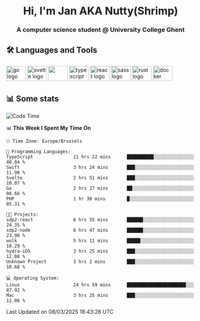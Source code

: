 <h1 align="center">Hi, I'm Jan AKA Nutty(Shrimp)</h1>
<h3 align="center">A computer science student @ University College Ghent</h3>

<h2 align="left">🛠️ Languages and Tools</h2>

###

<div align="left">
  <img src="https://cdn.jsdelivr.net/gh/devicons/devicon/icons/go/go-original.svg" height="40" width="52" alt="go logo"  />
  <img src="https://cdn.jsdelivr.net/gh/devicons/devicon@latest/icons/svelte/svelte-original.svg"  height="40" width="52" alt="svelte logo" />
  <img src="https://cdn.jsdelivr.net/gh/devicons/devicon@latest/icons/tailwindcss/tailwindcss-original.svg" height="40" width="52" />
  <img src="https://cdn.jsdelivr.net/gh/devicons/devicon/icons/typescript/typescript-original.svg" height="40" width="52" alt="typescript logo"  />
  <img src="https://cdn.jsdelivr.net/gh/devicons/devicon/icons/react/react-original.svg" height="40" width="52" alt="react logo"  />
  <img src="https://cdn.jsdelivr.net/gh/devicons/devicon/icons/sass/sass-original.svg" height="40" width="52" alt="sass logo"  />
  <img src="https://cdn.jsdelivr.net/gh/devicons/devicon@latest/icons/rust/rust-original.svg" height="40" width="52" alt="rust logo" />
  <img src="https://cdn.jsdelivr.net/gh/devicons/devicon/icons/docker/docker-original.svg" height="40" width="52" alt="docker logo"  />
</div>

<h2>📊 Some stats</h2>

<!--START_SECTION:waka-->
![Code Time](http://img.shields.io/badge/Code%20Time-5%2C706%20hrs%2041%20mins-blue)

📊 **This Week I Spent My Time On** 

```text
🕑︎ Time Zone: Europe/Brussels

💬 Programming Languages: 
TypeScript               11 hrs 22 mins      ██████████░░░░░░░░░░░░░░░   40.04 % 
Swift                    3 hrs 24 mins       ███░░░░░░░░░░░░░░░░░░░░░░   11.98 % 
Svelte                   2 hrs 51 mins       ███░░░░░░░░░░░░░░░░░░░░░░   10.07 % 
Go                       2 hrs 27 mins       ██░░░░░░░░░░░░░░░░░░░░░░░   08.66 % 
PHP                      1 hr 30 mins        █░░░░░░░░░░░░░░░░░░░░░░░░   05.31 % 

🐱‍💻 Projects: 
sdp2-react               6 hrs 55 mins       ██████░░░░░░░░░░░░░░░░░░░   24.35 % 
sdp2-node                6 hrs 47 mins       ██████░░░░░░░░░░░░░░░░░░░   23.90 % 
wolk                     5 hrs 11 mins       █████░░░░░░░░░░░░░░░░░░░░   18.29 % 
hydra-iOS                3 hrs 25 mins       ███░░░░░░░░░░░░░░░░░░░░░░   12.08 % 
Unknown Project          3 hrs 2 mins        ███░░░░░░░░░░░░░░░░░░░░░░   10.68 % 

💻 Operating System: 
Linux                    24 hrs 59 mins      ██████████████████████░░░   87.92 % 
Mac                      3 hrs 25 mins       ███░░░░░░░░░░░░░░░░░░░░░░   12.08 % 
```


 Last Updated on 08/03/2025 18:43:28 UTC
<!--END_SECTION:waka-->
